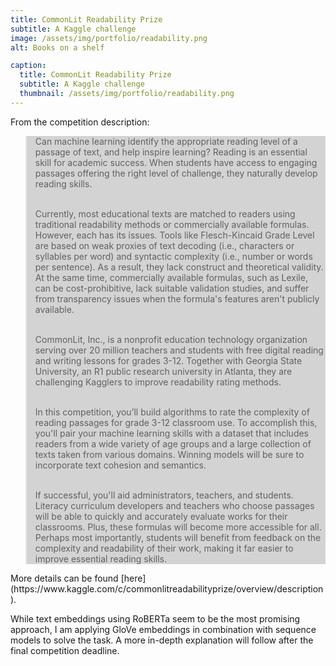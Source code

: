 ```yaml
---
title: CommonLit Readability Prize
subtitle: A Kaggle challenge
image: /assets/img/portfolio/readability.png
alt: Books on a shelf

caption:
  title: CommonLit Readability Prize
  subtitle: A Kaggle challenge
  thumbnail: /assets/img/portfolio/readability.png
---
```

From the competition description:

<blockquote cite="https://www.kaggle.com/c/commonlitreadabilityprize" style="background: lightgrey;">
Can machine learning identify the appropriate reading level of a passage of text, and help inspire learning? Reading is an essential skill for academic success. When students have access to engaging passages offering the right level of challenge, they naturally develop reading skills.
<br>
<br>

Currently, most educational texts are matched to readers using traditional readability methods or commercially available formulas. However, each has its issues. Tools like Flesch-Kincaid Grade Level are based on weak proxies of text decoding (i.e., characters or syllables per word) and syntactic complexity (i.e., number or words per sentence). As a result, they lack construct and theoretical validity. At the same time, commercially available formulas, such as Lexile, can be cost-prohibitive, lack suitable validation studies, and suffer from transparency issues when the formula's features aren't publicly available.
<br>
<br>

CommonLit, Inc., is a nonprofit education technology organization serving over 20 million teachers and students with free digital reading and writing lessons for grades 3-12. Together with Georgia State University, an R1 public research university in Atlanta, they are challenging Kagglers to improve readability rating methods.
<br>
<br>

In this competition, you’ll build algorithms to rate the complexity of reading passages for grade 3-12 classroom use. To accomplish this, you'll pair your machine learning skills with a dataset that includes readers from a wide variety of age groups and a large collection of texts taken from various domains. Winning models will be sure to incorporate text cohesion and semantics.
<br>
<br>

If successful, you'll aid administrators, teachers, and students. Literacy curriculum developers and teachers who choose passages will be able to quickly and accurately evaluate works for their classrooms. Plus, these formulas will become more accessible for all. Perhaps most importantly, students will benefit from feedback on the complexity and readability of their work, making it far easier to improve essential reading skills.
</blockquote>
More details can be found [here](https://www.kaggle.com/c/commonlitreadabilityprize/overview/description).

While text embeddings using RoBERTa seem to be the most promising approach, I am applying GloVe embeddings in combination with sequence models to solve the task. A more in-depth explanation will follow after the final competition deadline.